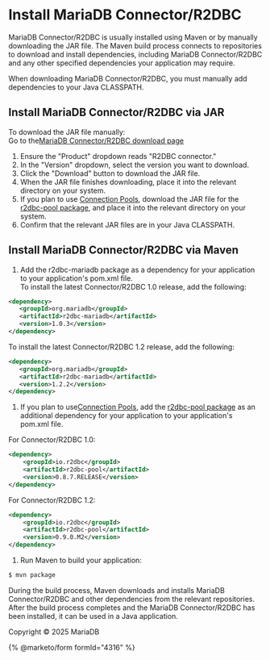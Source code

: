 # Install MariaDB Connector/R2DBC

MariaDB Connector/R2DBC is usually installed using Maven or by manually downloading the JAR file. The Maven build process connects to repositories to download and install dependencies, including MariaDB Connector/R2DBC and any other specified dependencies your application may require.

When downloading MariaDB Connector/R2DBC, you must manually add dependencies to your Java CLASSPATH.

## Install MariaDB Connector/R2DBC via JAR

To download the JAR file manually:\
Go to the[MariaDB Connector/R2DBC download page](https://mariadb.com/downloads/connectors/connectors-data-access/r2dbc-connector/)

1. Ensure the "Product" dropdown reads "R2DBC connector."
2. In the "Version" dropdown, select the version you want to download.
3. Click the "Download" button to download the JAR file.
4. When the JAR file finishes downloading, place it into the relevant directory on your system.
5. If you plan to use [Connection Pools](connection-pools-with-mariadb-connector-r2dbc-native-api.md), download the JAR file for the [r2dbc-pool package](https://github.com/r2dbc/r2dbc-pool), and place it into the relevant directory on your system.
6. Confirm that the relevant JAR files are in your Java CLASSPATH.

## Install MariaDB Connector/R2DBC via Maven

1. Add the r2dbc-mariadb package as a dependency for your application to your application's pom.xml file.\
   To install the latest Connector/R2DBC 1.0 release, add the following:

```xml
<dependency>
   <groupId>org.mariadb</groupId>
   <artifactId>r2dbc-mariadb</artifactId>
   <version>1.0.3</version>
</dependency>
```

To install the latest Connector/R2DBC 1.2 release, add the following:

```xml
<dependency>
   <groupId>org.mariadb</groupId>
   <artifactId>r2dbc-mariadb</artifactId>
   <version>1.2.2</version>
</dependency>
```

1. If you plan to use[Connection Pools](connection-pools-with-mariadb-connector-r2dbc-native-api.md), add the [r2dbc-pool package](https://github.com/r2dbc/r2dbc-pool) as an additional dependency for your application to your application's pom.xml file.

For Connector/R2DBC 1.0:

```xml
<dependency>
    <groupId>io.r2dbc</groupId>
    <artifactId>r2dbc-pool</artifactId>
    <version>0.8.7.RELEASE</version>
</dependency>
```

For Connector/R2DBC 1.2:

```xml
<dependency>
    <groupId>io.r2dbc</groupId>
    <artifactId>r2dbc-pool</artifactId>
    <version>0.9.0.M2</version>
</dependency>
```

1. Run Maven to build your application:

```bash
$ mvn package
```

During the build process, Maven downloads and installs MariaDB Connector/R2DBC and other dependencies from the relevant repositories. After the build process completes and the MariaDB Connector/R2DBC has been installed, it can be used in a Java application.

Copyright © 2025 MariaDB

{% @marketo/form formId="4316" %}
